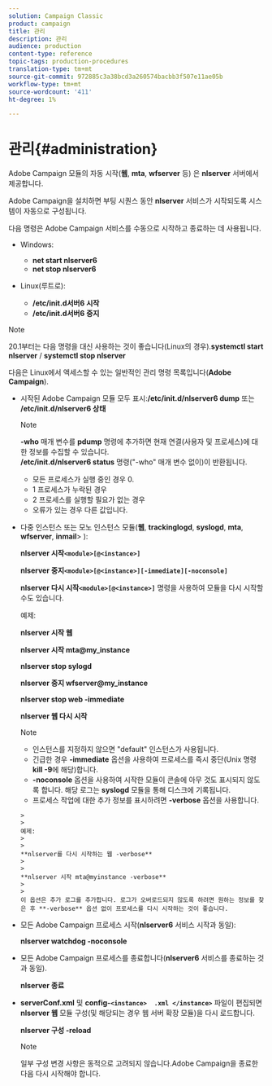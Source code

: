 ```yaml
---
solution: Campaign Classic
product: campaign
title: 관리
description: 관리
audience: production
content-type: reference
topic-tags: production-procedures
translation-type: tm+mt
source-git-commit: 972885c3a38bcd3a260574bacbb3f507e11ae05b
workflow-type: tm+mt
source-wordcount: '411'
ht-degree: 1%

---
```



# 관리{#administration}

Adobe Campaign 모듈의 자동 시작(**웹**, **mta**, **wfserver** 등) 은 **nlserver** 서버에서 제공합니다.

Adobe Campaign을 설치하면 부팅 시퀀스 동안 **nlserver** 서비스가 시작되도록 시스템이 자동으로 구성됩니다.

다음 명령은 Adobe Campaign 서비스를 수동으로 시작하고 종료하는 데 사용됩니다.

* Windows:

   * **net start nlserver6**
   * **net stop nlserver6**

* Linux(루트로):

   * **/etc/init.d서버6 시작**
   * **/etc/init.d서버6 중지**

>[!NOTE]
>
>20.1부터는 다음 명령을 대신 사용하는 것이 좋습니다(Linux의 경우).**systemctl start nlserver** / **systemctl stop nlserver**

다음은 Linux에서 액세스할 수 있는 일반적인 관리 명령 목록입니다(**Adobe Campaign**).

* 시작된 Adobe Campaign 모듈 모두 표시:**/etc/init.d/nlserver6 dump** 또는 **/etc/init.d/nlserver6 상태**

   >[!NOTE]
   >
   >**-who** 매개 변수를 **pdump** 명령에 추가하면 현재 연결(사용자 및 프로세스)에 대한 정보를 수집할 수 있습니다.\
   >**/etc/init.d/nlserver6 status** 명령(&quot;-who&quot; 매개 변수 없이)이 반환됩니다.
   >
   >    * 모든 프로세스가 실행 중인 경우 0.
   >    * 1 프로세스가 누락된 경우
   >    * 2 프로세스를 실행할 필요가 없는 경우
   >    * 오류가 있는 경우 다른 값입니다.


* 다중 인스턴스 또는 모노 인스턴스 모듈(**웹**, **trackinglogd**, **syslogd**, **mta**, **wfserver**, **inmail**> ):

   **nlserver 시작`<module>[@<instance>]`**

   **nlserver 중지`<module>[@<instance>][-immediate][-noconsole]`**

   **nlserver 다시 시작`<module>[@<instance>]`** 명령을 사용하여 모듈을 다시 시작할 수도 있습니다.

   예제:

   **nlserver 시작 웹**

   **nlserver 시작 mta@my_instance**

   **nlserver stop sylogd**

   **nlserver 중지 wfserver@my_instance**

   **nlserver stop web -immediate**

   **nlserver 웹 다시 시작**

   >[!NOTE]
   > 
   >    * 인스턴스를 지정하지 않으면 &quot;default&quot; 인스턴스가 사용됩니다.
   >    * 긴급한 경우 **-immediate** 옵션을 사용하여 프로세스를 즉시 중단(Unix 명령 **kill -9**&#x200B;에 해당)합니다.
   >    * **-noconsole** 옵션을 사용하여 시작한 모듈이 콘솔에 아무 것도 표시되지 않도록 합니다. 해당 로그는 **syslogd** 모듈을 통해 디스크에 기록됩니다.
   >    * 프로세스 작업에 대한 추가 정보를 표시하려면 **-verbose** 옵션을 사용합니다.

      >    
      >      
      예제:
      >    
      >      
      **nlserver를 다시 시작하는 웹 -verbose**
      >    
      >      
      **nlserver 시작 mta@myinstance -verbose**
      >    
      >      
      이 옵션은 추가 로그를 추가합니다. 로그가 오버로드되지 않도록 하려면 원하는 정보를 찾은 후 **-verbose** 옵션 없이 프로세스를 다시 시작하는 것이 좋습니다.


* 모든 Adobe Campaign 프로세스 시작(**nlserver6** 서비스 시작과 동일):

   **nlserver watchdog -noconsole**

* 모든 Adobe Campaign 프로세스를 종료합니다(**nlserver6** 서비스를 종료하는 것과 동일).

   **nlserver 종료**

* **serverConf.xml** 및 **config-`<instance>  .xml </instance>`** 파일이 편집되면 **nlserver 웹** 모듈 구성(및 해당되는 경우 웹 서버 확장 모듈)을 다시 로드합니다.

   **nlserver 구성 -reload**

   >[!NOTE]
   >
   >일부 구성 변경 사항은 동적으로 고려되지 않습니다.Adobe Campaign을 종료한 다음 다시 시작해야 합니다.

